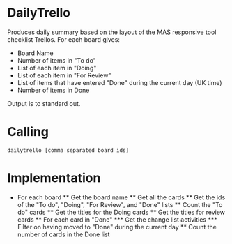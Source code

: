 DailyTrello
===========

Produces daily summary based on the layout of the MAS responsive tool checklist Trellos.  For each board gives:

* Board Name
* Number of items in "To do"
* List of each item in "Doing"
* List of each item in "For Review"
* List of items that have entered "Done" during the current day (UK time)
* Number of items in Done

Output is to standard out.

# Calling

```
dailytrello [comma separated board ids]
```


# Implementation

* For each board
** Get the board name
** Get all the cards
** Get the ids of the "To do", "Doing", "For Review", and "Done" lists
** Count the "To do" cards
** Get the titles for the Doing cards
** Get the titles for review cards
** For each card in "Done"
*** Get the change list activities
*** Filter on having moved to "Done" during the current day
** Count the number of cards in the Done list


